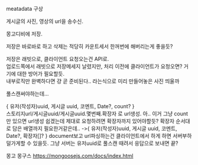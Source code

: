 meatadata 구상

게시글의 사진, 영상의 url을 송수신.

몽고디비에 저장.

저장은 바로바로 하고 삭제는 적당히 카운트세서 한꺼번에 해버리는게 좋을듯?

저장은 래빗으로, 클라이언트 요청오는건 API로.  
업로드쪽에서 래빗으로 저장메세지 날렸지만,
처리 이전에 클라이언트가 요청오면? 거기에 대한 방어가 필요할듯.  
내부로직만 완벽하다면 걍 곧 준비된다.. 라는식으로 미리 만들어놓은 사진 띄울까

풀스캔써야하는데...

{ 유저(작성자)uuid, 게시글 uuid, 코멘트, Date?, count? }  
스토리지url/게시글uuid/게시글uuid.몇번째.확장자 로 url생성.
아.. 이거 그냥 count만 있으면 url생성 쉽겠는데 제대로 요청하려면 확장자까지 있어야할듯?
확장자 순서대로 담은 배열까지 필요한거같은데..
->{ 유저(작성자)uuid, 게시글 uuid, 코멘트, Date?, 확장자[]? }
document보고 url파싱하는건 클라이언트에서 하게 하면 서버부하 덜가게할 수 있을듯.
그냥 서버는 유저uuid로 풀스캔 때려서 응답으로 보내면 끝?

몽고 몽구스
https://mongoosejs.com/docs/index.html
